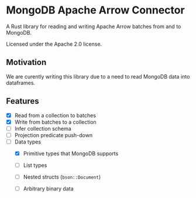 # MongoDB Apache Arrow Connector

A Rust library for reading and writing Apache Arrow batches from and to MongoDB.

Licensed under the Apache 2.0 license.

## Motivation

We are curently writing this library due to a need to read MongoDB data into dataframes.

## Features

- [X] Read from a collection to batches
- [X] Write from batches to a collection
- [ ] Infer collection schema
- [ ] Projection predicate push-down
- [ ] Data types
  - [X] Primitive types that MongoDB supports
  - [ ] List types
  - [ ] Nested structs (`bson::Document`)
  - [ ] Arbitrary binary data

